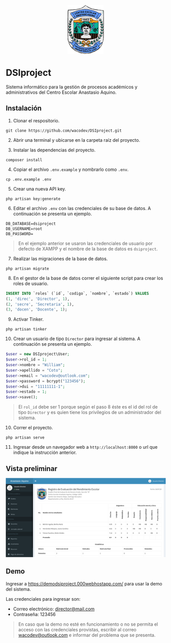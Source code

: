 <p align="center">
  <img src="https://raw.githubusercontent.com/wacodev/DSIproject/master/logo_ceaa_114x153.png">
</p>

# DSIproject

Sistema informático para la gestión de procesos académicos y administrativos del Centro Escolar Anastasio Aquino.

## Instalación

1. Clonar el respositorio.

```
git clone https://github.com/wacodev/DSIproject.git
```

2. Abrir una terminal y ubicarse en la carpeta raíz del proyecto.

3. Instalar las dependencias del proyecto.

```
composer install
```

4. Copiar el archivo `.env.example` y nombrarlo como `.env`.

```
cp .env.example .env
```

5. Crear una nueva API key.

```
php artisan key:generate
```

6. Editar el archivo `.env` con las credenciales de su base de datos. A continuación se presenta un ejemplo.

```
DB_DATABASE=dsiproject
DB_USERNAME=root
DB_PASSWORD=
```

> En el ejemplo anterior se usaron las credenciales de usuario por defecto de XAMPP y el nombre de la base de datos es `dsiproject`.

7. Realizar las migraciones de la base de datos.

```
php artisan migrate
```

8. En el gestor de la base de datos correr el siguiente script para crear los roles de usuario.

```sql
INSERT INTO `roles` (`id`, `codigo`, `nombre`, `estado`) VALUES
(1, 'direc', 'Director', 1),
(2, 'secre', 'Secretaria', 1),
(3, 'docen', 'Docente', 1);
```

9. Activar Tinker.

```
php artisan tinker
```

10. Crear un usuario de tipo `Director` para ingresar al sistema. A continuación se presenta un ejemplo.

```php
$user = new DSIproject\User;
$user->rol_id = 1;
$user->nombre = "William";
$user->apellido = "Coto";
$user->email = "wacodev@outlook.com";
$user->password = bcrypt("123456");
$user->dui = "11111111-1";
$user->estado = 1;
$user->save();
```

> El `rol_id` debe ser 1 porque según el paso 8 éste es el id del rol de tipo `Director` y es quien tiene los privilegios de un administrador del sistema.

10. Correr el proyecto.

```
php artisan serve
```

11. Ingresar desde un navegador web a `http://localhost:8000` o url que indique la instrucción anterior.

## Vista preliminar

<p align="center">
  <img src="https://raw.githubusercontent.com/wacodev/DSIproject/master/preview.png">
</p>

## Demo

Ingresar a https://demodsiproject.000webhostapp.com/ para usar la demo del sistema.

Las credenciales para ingresar son:

* Correo electrónico: director@mail.com
* Contraseña: 123456

> En caso que la demo no esté en funcionamiento o no se permita el acceso con las credenciales provistas, escribir al correo wacodev@outlook.com e informar del problema que se presenta.

